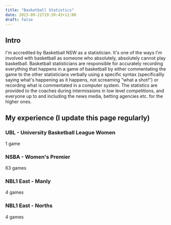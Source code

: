 ```yaml
---
title: "Basketball Statistics"
date: 2023-09-21T19:39:43+11:00
draft: false
---
```


## Intro

I'm accredited by Basketball NSW as a statistician. It's one of the ways I'm involved with basketball as someone who absolutely, absolutely cannot play basketball. Basketball statisticians are responsible for accurately recording everything that happens in a game of basketball by either commentating the game to the other statisticians verbally using a specific syntax (specificallly saying what's happening as it happens, not screaming "what a shot!") or recording what is commentated in a computer system. The statistics are provided to the coaches during intermissions in low level competitions, and everyone up to and including the news media, betting agencies etc. for the higher ones.

## My experience (I update this page regularly)

### UBL - University Basketball League Women
1 game

### NSBA - Women's Premier
63 games

### NBL1 East - Manly
4 games

### NBL1 East - Norths
4 games

